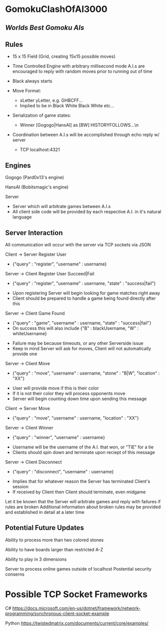 # **GomokuClashOfAI3000**

## ***Worlds Best Gomoku AIs***

## Rules

- 15 x 15 Field (Grid, creating 15x15 possible moves)

- Time Controlled Engine with arbitrary millisecond mode
  A.I.s are encouraged to reply with random moves prior to running out of time

- Black always starts

- Move Format:
  - xLetter yLetter, e.g. GHBCFF...
  - Implied to be in Black White Black White etc...

- Serialization of game states:
  - Winner [Gogogo|HansAI] as [BW] HISTORYFOLLOWS...\n

- Coordination between A.I.s will be accomplished through echo reply w/ server
  - TCP localhost:4321

## Engines

Gogogo (Pard0x13's engine)

HansAI (Bobitsmagic's engine)

Server
  - Server which will arbitrate games between A.I.s
  - All client side code will be provided by each respective A.I. in it's natural language

## Server Interaction

All communication will occur with the server via TCP sockets via JSON

Client -> Server Register User
  * {"query" : "register", "username" : username}

Server -> Client Register User Succeed|Fail
  * {"query" : "register", "username" : username, "state" : "success|fail"}
  - Upon registering Server will begin looking for game matches right away
  - Client should be prepared to handle a game being found directly after this

Server -> Client Game Found
  * {"query" : "game", "username" : username, "state" : "success|fail"}
  * On success this will also include {"B" : blackUsername, "W" : whiteUsername}
  - Failure may be because timeouts, or any other Serverside issue
  - Keep in mind Server will ask for moves, Client will not automatically provide one

Server -> Client Move
  * {"query" : "move", "username" : username, "stone" : "B|W", "location" : "XX"}
  - User will provide move if this is their color
  - If it is not their color they will process opponents move
  - Server will begin counting down time upon sending this message

Client -> Server Move
  * {"query" : "move", "username" : username, "location" : "XX"}

Server -> Client Winner
  * {"query" : "winner", "username" : username}
  - Username will be the username of the A.I. that won, or "TIE" for a tie
  - Clients should spin down and terminate upon reciept of this message

Server -> Client Disconnect
  * {"query" : "disconnect", "username" : username}
  - Implies that for whatever reason the Server has terminated Client's session
  - If received by Client then Client should terminate, even midgame

Let it be known that the Server will arbitrate games and reply with failures if rules are broken
Additional information about broken rules may be provided and established in detail at a later time

## Potential Future Updates

Ability to process more than two colored stones

Ability to have boards larger than restricted A-Z

Ability to play in 3 dimensions

Server to process online games outside of localhost
  Postential security conserns

# Possible TCP Socket Frameworks

C#
  https://docs.microsoft.com/en-us/dotnet/framework/network-programming/synchronous-client-socket-example

Python
  https://twistedmatrix.com/documents/current/core/examples/
